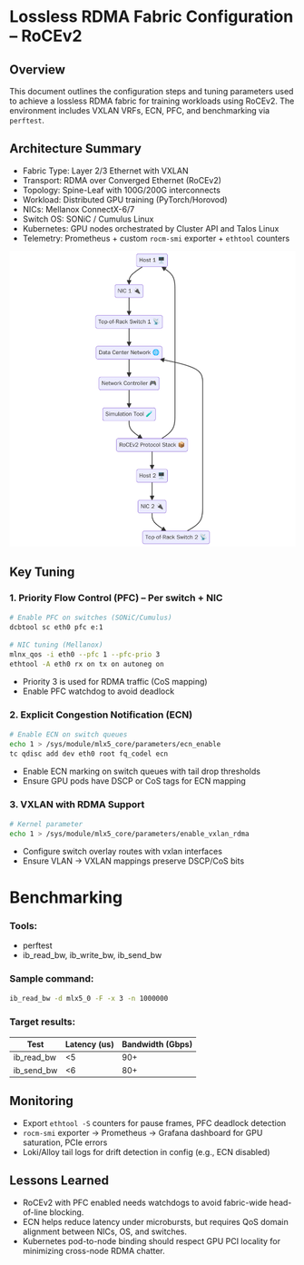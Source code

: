 # Lossless RDMA Fabric Configuration – RoCEv2

## Overview
This document outlines the configuration steps and tuning parameters used to achieve a lossless RDMA fabric for training workloads using RoCEv2. The environment includes VXLAN VRFs, ECN, PFC, and benchmarking via `perftest`.

## Architecture Summary
- Fabric Type: Layer 2/3 Ethernet with VXLAN
- Transport: RDMA over Converged Ethernet (RoCEv2)
- Topology: Spine-Leaf with 100G/200G interconnects
- Workload: Distributed GPU training (PyTorch/Horovod)
- NICs: Mellanox ConnectX-6/7
- Switch OS: SONiC / Cumulus Linux
- Kubernetes: GPU nodes orchestrated by Cluster API and Talos Linux
- Telemetry: Prometheus + custom `rocm-smi` exporter + `ethtool` counters

![ROCEv2 Network Lab](images/diagram_basic.png)  

## Key Tuning 

### 1. Priority Flow Control (PFC) – Per switch + NIC

```bash
# Enable PFC on switches (SONiC/Cumulus)
dcbtool sc eth0 pfc e:1
```

```bash
# NIC tuning (Mellanox)
mlnx_qos -i eth0 --pfc 1 --pfc-prio 3
ethtool -A eth0 rx on tx on autoneg on
```

- Priority 3 is used for RDMA traffic (CoS mapping)
- Enable PFC watchdog to avoid deadlock

### 2. Explicit Congestion Notification (ECN)

```bash
# Enable ECN on switch queues
echo 1 > /sys/module/mlx5_core/parameters/ecn_enable
tc qdisc add dev eth0 root fq_codel ecn
```

- Enable ECN marking on switch queues with tail drop thresholds
- Ensure GPU pods have DSCP or CoS tags for ECN mapping

### 3. VXLAN with RDMA Support

```bash
# Kernel parameter
echo 1 > /sys/module/mlx5_core/parameters/enable_vxlan_rdma
```

- Configure switch overlay routes with vxlan interfaces
- Ensure VLAN → VXLAN mappings preserve DSCP/CoS bits

# Benchmarking

### Tools:
- perftest
- ib_read_bw, ib_write_bw, ib_send_bw

### Sample command:
```bash
ib_read_bw -d mlx5_0 -F -x 3 -n 1000000
```

### Target results:
| Test         | Latency (us) | Bandwidth (Gbps) |
|--------------|--------------|------------------|
| ib_read_bw   | <5           | 90+              |
| ib_send_bw   | <6           | 80+              |

## Monitoring

- Export `ethtool -S` counters for pause frames, PFC deadlock detection
- `rocm-smi` exporter → Prometheus → Grafana dashboard for GPU saturation, PCIe errors
- Loki/Alloy tail logs for drift detection in config (e.g., ECN disabled)

## Lessons Learned

- RoCEv2 with PFC enabled needs watchdogs to avoid fabric-wide head-of-line blocking.
- ECN helps reduce latency under microbursts, but requires QoS domain alignment between NICs, OS, and switches.
- Kubernetes pod-to-node binding should respect GPU PCI locality for minimizing cross-node RDMA chatter.

